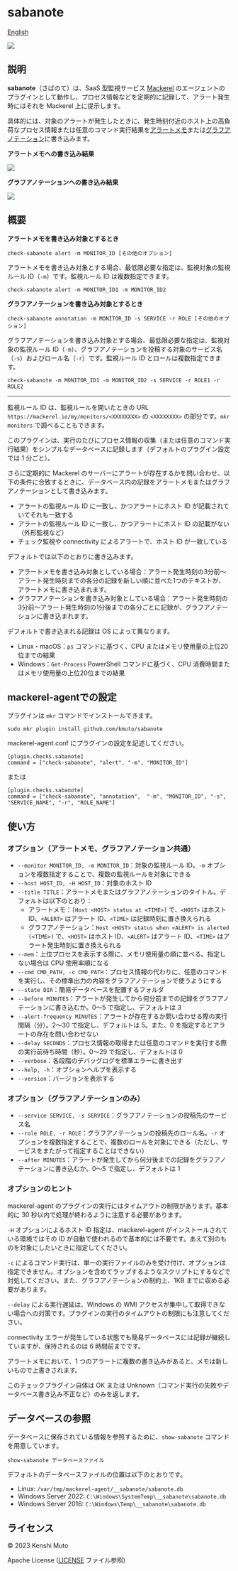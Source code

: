 # sabanote

[English](README.md)

![](sabanote.png)

## 説明

**sabanote**（さばのて）は、SaaS 型監視サービス [Mackerel](https://ja.mackerel.io) のエージェントのプラグインとして動作し、プロセス情報などを定期的に記録して、アラート発生時にはそれを Mackerel 上に提示します。

具体的には、対象のアラートが発生したときに、発生時刻付近のホスト上の高負荷なプロセス情報または任意のコマンド実行結果を[アラートメモ](https://mackerel.io/ja/blog/entry/weekly/20160909)または[グラフアノテーション](https://mackerel.io/ja/docs/entry/howto/view-graphs#graph-annotations)に書き込みます。

**アラートメモへの書き込み結果**

![](alert.png)

**グラフアノテーションへの書き込み結果**

![](graph.png)

## 概要

**アラートメモを書き込み対象とするとき**
```
check-sabanote alert -m MONITOR_ID [その他のオプション]
```

アラートメモを書き込み対象とする場合、最低限必要な指定は、監視対象の監視ルール ID（`-m`）です。監視ルール ID は複数指定できます。

```
check-sabanote alert -m MONITOR_ID1 -m MONITOR_ID2
```

**グラフアノテーションを書き込み対象とするとき**
```
check-sabanote annotation -m MONITOR_ID -s SERVICE -r ROLE [その他のオプション]
```

グラフアノテーションを書き込み対象とする場合、最低限必要な指定は、監視対象の監視ルール ID（`-m`）、グラフアノテーションを投稿する対象のサービス名（`-s`）およびロール名（`-r`）です。監視ルール ID とロールは複数指定できます。

```
check-sabanote -m MONITOR_ID1 -m MONITOR_ID2 -s SERVICE -r ROLE1 -r ROLE2
```

---

監視ルール ID は、監視ルールを開いたときの URL `https://mackerel.io/my/monitors/<XXXXXXXX>` の `<XXXXXXXX>` の部分です。`mkr monitors` で調べることもできます。

このプラグインは、実行のたびにプロセス情報の収集（または任意のコマンド実行結果）をシンプルなデータベースに記録します（デフォルトのプラグイン設定では 1 分ごと）。

さらに定期的に Mackerel のサーバーにアラートが存在するかを問い合わせ、以下の条件に合致するときに、データベース内の記録をアラートメモまたはグラフアノテーションとして書き込みます。

- アラートの監視ルール ID に一致し、かつアラートにホスト ID が記載されていてそれも一致する
- アラートの監視ルール ID に一致し、かつアラートにホスト ID の記載がない（外形監視など）
- チェック監視や connectivity によるアラートで、ホスト ID が一致している

デフォルトでは以下のとおりに書き込みます。

- アラートメモを書き込み対象としている場合：アラート発生時刻の3分前〜アラート発生時刻までの各分の記録を新しい順に並べた1つのテキストが、アラートメモに書き込まれます。
- グラフアノテーションを書き込み対象としている場合：アラート発生時刻の3分前〜アラート発生時刻の1分後までの各分ごとに記録が、グラフアノテーションに書き込まれます。

デフォルトで書き込まれる記録は OS によって異なります。

- Linux・macOS：`ps` コマンドに基づく、CPU またはメモリ使用量の上位20位までの結果
- Windows：`Get-Process` PowerShell コマンドに基づく、CPU 消費時間またはメモリ使用量の上位20位までの結果

## mackerel-agentでの設定
プラグインは `mkr` コマンドでインストールできます。

```
sudo mkr plugin install github.com/kmuto/sabanote
```

mackerel-agent.conf にプラグインの設定を記述してください。

```
[plugin.checks.sabanote]
command = ["check-sabanote", "alert", "-m", "MONITOR_ID"]
```

または

```
[plugin.checks.sabanote]
command = ["check-sabanote", "annotation",  "-m", "MONITOR_ID", "-s", "SERVICE_NAME", "-r", "ROLE_NAME"]
```

## 使い方
### オプション（アラートメモ、グラフアノテーション共通）
- `--monitor MONITOR_ID, -m MONITOR_ID`：対象の監視ルール ID。`-m` オプションを複数指定することで、複数の監視ルールを対象にできる
- `--host HOST_ID, -H HOST_ID`：対象のホスト ID
-  `--title TITLE`：アラートメモまたはグラフアノテーションのタイトル。デフォルトは以下のとおり：
   - アラートメモ：`[Host <HOST> status at <TIME>]` で、`<HOST>` はホスト ID、`<ALERT>` はアラート ID、`<TIME>` は記録時刻に置き換えられる
   - グラフアノテーション：`Host <HOST> status when <ALERT> is alerted (<TIME>)` で、`<HOST>` はホスト ID、`<ALERT>` はアラート ID、`<TIME>` はアラート発生時刻に置き換えられる
- `--mem`：上位プロセスを表示する際に、メモリ使用量の順に並べる。指定しない場合は CPU 使用率順になる
- `--cmd CMD_PATH, -c CMD_PATH`：プロセス情報の代わりに、任意のコマンドを実行し、その標準出力の内容をグラフアノテーションで使うようにする
- `--state DIR`：簡易データベースを配置するフォルダ
- `--before MINUTES`：アラートが発生してから何分前までの記録をグラフアノテーションに書き込むか。0〜5 で指定し、デフォルトは 3
- `--alert-frequency MINUTES`：アラートが存在するか問い合わせる際の実行間隔（分）。2〜30 で指定し、デフォルトは 5。また、0 を指定するとアラートの存在を問い合わせない
- `--delay SECONDS`：プロセス情報の取得または任意のコマンドを実行する際の実行前待ち時間（秒）。0〜29 で指定し、デフォルトは 0
- `--verbose`：各段階のデバッグログを標準エラーに書き出す
- `--help, -h`：オプションヘルプを表示する
- `--version`：バージョンを表示する

### オプション（グラフアノテーションのみ）
- `--service SERVICE, -s SERVICE`：グラフアノテーションの投稿先のサービス名
-  `--role ROLE, -r ROLE`：グラフアノテーションの投稿先のロール名。`-r` オプションを複数指定することで、複数のロールを対象にできる（ただし、サービスをまたがって指定することはできない）
- `--after MINUTES`：アラートが発生してから何分後までの記録をグラフアノテーションに書き込むか。0〜5 で指定し、デフォルトは 1

### オプションのヒント
mackerel-agent のプラグインの実行にはタイムアウトの制限があります。基本的に 30 秒以内で処理が終わるように注意する必要があります。

`-H` オプションによるホスト ID 指定は、mackerel-agent がインストールされている環境ではその ID が自動で使われるので基本的には不要です。あえて別のものを対象にしたいときに指定してください。

`-c` によるコマンド実行は、単一の実行ファイルのみを受け付け、オプションは指定できません。オプションを含めてラップするようなスクリプトにするなどで対処してください。また、グラフアノテーションの制約上、1KB までに収める必要があります。

`--delay` による実行遅延は、Windows の WMI アクセスが集中して取得できない場合への対策です。プラグインの実行のタイムアウトの制限にも注意してください。

connectivity エラーが発生している状態でも簡易データベースには記録が継続していますが、保持されるのは 6 時間前までです。

アラートメモにおいて、1 つのアラートに複数の書き込みがあると、メモは新しいもので上書きされます。

このチェックプラグイン自体は OK または Unknown（コマンド実行の失敗やデータベース書き込み不正など）のみを返します。

## データベースの参照

データベースに保存されている情報を参照するために、`show-sabanote` コマンドを用意しています。

```
show-sabanote データベースファイル
```

デフォルトのデータベースファイルの位置は以下のとおりです。

- Linux: `/var/tmp/mackerel-agent/__sabanote/sabanote.db`
- Windows Server 2022: `C:\Windows\SystemTemp\__sabanote\sabanote.db`
- Windows Server 2016: `C:\Windows\Temp\__sabanote\sabanote.db`

## ライセンス
© 2023 Kenshi Muto

Apache License ([LICENSE](LICENSE) ファイル参照)
